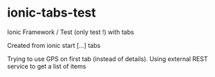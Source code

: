 ionic-tabs-test
===============

Ionic Framework / Test (only test !) with tabs

Created from ionic start [...] tabs

Trying to use GPS on first tab (instead of details).
Using external REST service to get a list of items
